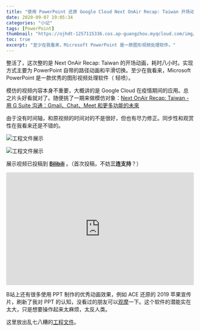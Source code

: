 ```yaml
---
title: "使用 PowerPoint 还原 Google Cloud Next OnAir Recap: Taiwan 开场动画"
date: 2020-09-07 19:05:34
categories: "小记"
tags: [PowerPoint]
thumbnail: "https://ojhdt-1257115336.cos.ap-guangzhou.myqcloud.com/img/20200907/0.png"
toc: true
excerpt: "至少在我看来，Microsoft PowerPoint 是一款图形视频处理软件。"
---
```

整活了，这次整的是 Next OnAir Recap: Taiwan 的开场动画，耗时八小时。实现方式主要为 PowerPoint 自带的路径动画和平滑切换。至少在我看来，Microsoft PowerPoint 是一款优秀的图形视频处理软件（ 轻喷）。

模仿的视频内容本身不重要，大概讲的是 Google Cloud 在疫情期间的应用。总之片头好看就对了。随便挑了一期来做模仿对象：[Next OnAir Recap: Taiwan - 用 G Suite 沟通：Gmail、Chat、Meet 和更多功能的未來](https://www.bilibili.com/video/BV1XK4y1v7Pe)

由于没有时间轴，和原视频的时间对的不是很好，但也有尽力修正。同步性和观赏性在我看来还是不错的。

![工程文件展示](https://ojhdt-1257115336.cos.ap-guangzhou.myqcloud.com/img/20200907/1.png)

![工程文件展示](https://ojhdt-1257115336.cos.ap-guangzhou.myqcloud.com/img/20200907/2.png)


展示视频已投稿到 [**Bilibili**](https://www.bilibili.com/video/BV1rK4y1a7PL) 。（首次投稿，不妨**三连支持**？）

<div style="position: relative; padding: 30% 45%;">
<iframe style="position: absolute; width: 100%; height: 100%; left: 0; top: 0;" src="https://player.bilibili.com/player.html?cid=233113005&aid=884606964&page=1&as_wide=1&high_quality=1&danmaku=0" frameborder="no" scrolling="no"></iframe>
</div>

B站上还有很多使用 PPT 制作的优秀动画效果，例如 ACE 还原的 2019 苹果宣传片，刷新了我对 PPT 的认知，没看过的朋友可以[观摩](https://www.bilibili.com/video/BV1EE41197TW?p=2)一下。这个软件的潜能实在太大，只是想要操作起来太麻烦，太反人类。

这里放出乱七八糟的[工程文件](https://netdisk.ojhdt.com/Project/Next%20OnAir%20Recap.pptx)。